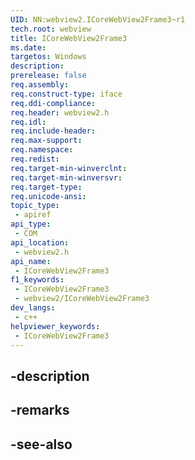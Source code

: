 ```yaml
---
UID: NN:webview2.ICoreWebView2Frame3~r1
tech.root: webview
title: ICoreWebView2Frame3
ms.date: 
targetos: Windows
description: 
prerelease: false
req.assembly: 
req.construct-type: iface
req.ddi-compliance: 
req.header: webview2.h
req.idl: 
req.include-header: 
req.max-support: 
req.namespace: 
req.redist: 
req.target-min-winverclnt: 
req.target-min-winversvr: 
req.target-type: 
req.unicode-ansi: 
topic_type:
 - apiref
api_type:
 - COM
api_location:
 - webview2.h
api_name:
 - ICoreWebView2Frame3
f1_keywords:
 - ICoreWebView2Frame3
 - webview2/ICoreWebView2Frame3
dev_langs:
 - c++
helpviewer_keywords:
 - ICoreWebView2Frame3
---
```


## -description

## -remarks

## -see-also

